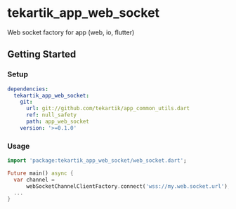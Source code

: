 # tekartik_app_web_socket

Web socket factory for app (web, io, flutter)

## Getting Started

### Setup

```yaml
dependencies:
  tekartik_app_web_socket:
    git:
      url: git://github.com/tekartik/app_common_utils.dart
      ref: null_safety
      path: app_web_socket
    version: '>=0.1.0'
```

### Usage

```dart
import 'package:tekartik_app_web_socket/web_socket.dart';

Future main() async {
  var channel =
      webSocketChannelClientFactory.connect('wss://my.web.socket.url');
  ...
}
```